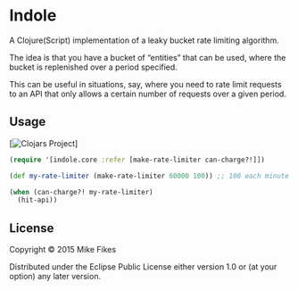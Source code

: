 # Indole

A Clojure(Script) implementation of a leaky bucket rate limiting algorithm.

The idea is that you have a bucket of “entities” that can be used, where the bucket is replenished over a period specified.

This can be useful in situations, say, where you need to rate limit requests to an API that only allows a certain number of requests over a given period.

## Usage

[![Clojars Project](http://clojars.org/indole/latest-version.svg)]

```clojure
(require '[indole.core :refer [make-rate-limiter can-charge?!]])

(def my-rate-limiter (make-rate-limiter 60000 100)) ;; 100 each minute

(when (can-charge?! my-rate-limiter)
  (hit-api))
```

## License

Copyright © 2015 Mike Fikes

Distributed under the Eclipse Public License either version 1.0 or (at
your option) any later version.
